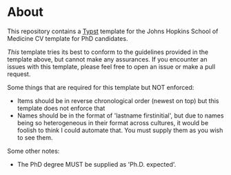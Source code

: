 # About

This repository contains a [Typst](https://typst.app) template for the Johns Hopkins School of Medicine CV template for PhD candidates.

*This* template tries its best to conform to the guidelines provided in the template above, but cannot make any assurances. If you encounter an issues with this template, please feel free to open an issue or make a pull request.

Some things that are required for this template but NOT enforced:
- Items should be in reverse chronological order (newest on top) but this template does not enforce that
- Names should be in the format of 'lastname firstinitial', but due to names being so heterogeneous in their format across cultures, it would be foolish to think I could automate that. You must supply them as you wish to see them.

Some other notes:
- The PhD degree MUST be supplied as 'Ph.D. expected'.
